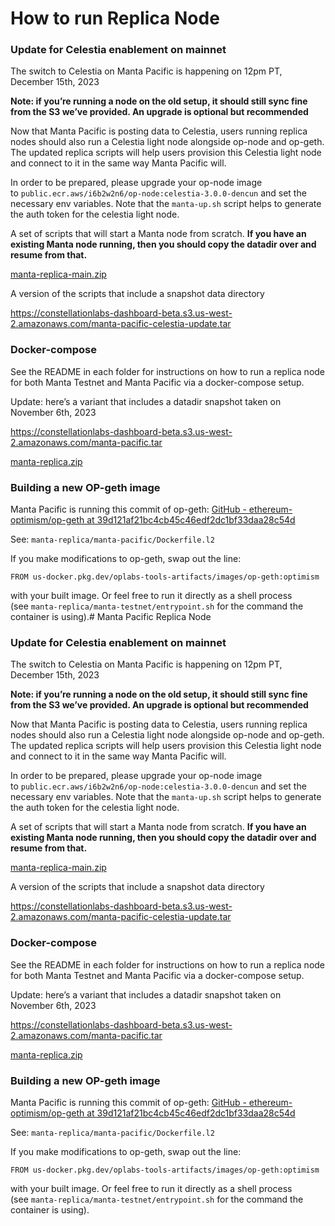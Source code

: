 # How to run Replica Node

### Update for Celestia enablement on mainnet

The switch to Celestia on Manta Pacific is happening on 12pm PT, December 15th, 2023

**Note: if you’re running a node on the old setup, it should still sync fine from the S3 we’ve provided. An upgrade is optional but recommended**

Now that Manta Pacific is posting data to Celestia, users running replica nodes should also run a Celestia light node alongside op-node and op-geth. The updated replica scripts will help users provision this Celestia light node and connect to it in the same way Manta Pacific will.

In order to be prepared, please upgrade your op-node image to `public.ecr.aws/i6b2w2n6/op-node:celestia-3.0.0-dencun` and set the necessary env variables. Note that the `manta-up.sh` script helps to generate the auth token for the celestia light node.

A set of scripts that will start a Manta node from scratch. **If you have an existing Manta node running, then you should copy the datadir over and resume from that.**

[manta-replica-main.zip](https://docs.manta.network/assets/files/manta-replica-main-6df0cd69585a8d05e72240a8dfd0478a.zip)

A version of the scripts that include a snapshot data directory

https://constellationlabs-dashboard-beta.s3.us-west-2.amazonaws.com/manta-pacific-celestia-update.tar

### Docker-compose

See the README in each folder for instructions on how to run a replica node for both Manta Testnet and Manta Pacific via a docker-compose setup.

Update: here’s a variant that includes a datadir snapshot taken on November 6th, 2023

https://constellationlabs-dashboard-beta.s3.us-west-2.amazonaws.com/manta-pacific.tar

[manta-replica.zip](https://docs.manta.network/assets/files/manta-replica-main-6df0cd69585a8d05e72240a8dfd0478a.zip)

### Building a new OP-geth image

Manta Pacific is running this commit of op-geth: [GitHub - ethereum-optimism/op-geth at 39d121af21bc4cb45c46edf2dc1bf33daa28c54d](https://github.com/ethereum-optimism/op-geth/tree/39d121af21bc4cb45c46edf2dc1bf33daa28c54d)

See: `manta-replica/manta-pacific/Dockerfile.l2`

If you make modifications to op-geth, swap out the line:

```
FROM us-docker.pkg.dev/oplabs-tools-artifacts/images/op-geth:optimism
```

with your built image. Or feel free to run it directly as a shell process (see `manta-replica/manta-testnet/entrypoint.sh` for the command the container is using).# Manta Pacific Replica Node

### Update for Celestia enablement on mainnet

The switch to Celestia on Manta Pacific is happening on 12pm PT, December 15th, 2023

**Note: if you’re running a node on the old setup, it should still sync fine from the S3 we’ve provided. An upgrade is optional but recommended**

Now that Manta Pacific is posting data to Celestia, users running replica nodes should also run a Celestia light node alongside op-node and op-geth. The updated replica scripts will help users provision this Celestia light node and connect to it in the same way Manta Pacific will.

In order to be prepared, please upgrade your op-node image to `public.ecr.aws/i6b2w2n6/op-node:celestia-3.0.0-dencun` and set the necessary env variables. Note that the `manta-up.sh` script helps to generate the auth token for the celestia light node.

A set of scripts that will start a Manta node from scratch. **If you have an existing Manta node running, then you should copy the datadir over and resume from that.**

[manta-replica-main.zip](https://docs.manta.network/assets/files/manta-replica-main-6df0cd69585a8d05e72240a8dfd0478a.zip)

A version of the scripts that include a snapshot data directory

https://constellationlabs-dashboard-beta.s3.us-west-2.amazonaws.com/manta-pacific-celestia-update.tar

### Docker-compose

See the README in each folder for instructions on how to run a replica node for both Manta Testnet and Manta Pacific via a docker-compose setup.

Update: here’s a variant that includes a datadir snapshot taken on November 6th, 2023

https://constellationlabs-dashboard-beta.s3.us-west-2.amazonaws.com/manta-pacific.tar

[manta-replica.zip](https://docs.manta.network/assets/files/manta-replica-main-6df0cd69585a8d05e72240a8dfd0478a.zip)

### Building a new OP-geth image

Manta Pacific is running this commit of op-geth: [GitHub - ethereum-optimism/op-geth at 39d121af21bc4cb45c46edf2dc1bf33daa28c54d](https://github.com/ethereum-optimism/op-geth/tree/39d121af21bc4cb45c46edf2dc1bf33daa28c54d)

See: `manta-replica/manta-pacific/Dockerfile.l2`

If you make modifications to op-geth, swap out the line:

```
FROM us-docker.pkg.dev/oplabs-tools-artifacts/images/op-geth:optimism
```

with your built image. Or feel free to run it directly as a shell process (see `manta-replica/manta-testnet/entrypoint.sh` for the command the container is using).
